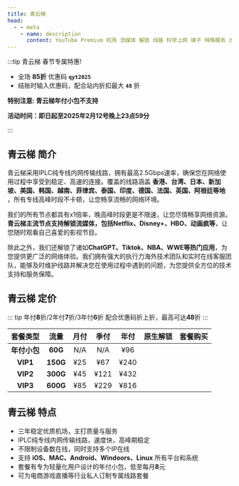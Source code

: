 ```yaml
---
title: 青云梯
head:
  - - meta
    - name: description
      content: YouTube Premium 机场 流媒体 解锁 线路 科学上网 梯子 特殊服务 出国服务 奈飞 Netflix 迪士尼 YouTube 油管 hulu FlyingBird 青云梯 HBO Max Spotify 奈飞小铺 银河录像局 飞兔云 青云梯
---
```


:::tip 青云梯 春节专属特惠!

- 全场 **85折** 优惠码 **`qyt2025`**
- 结账时输入优惠码，配合站内折扣最大 **`48`** 折

**特别注意: 青云梯年付小包不支持**

**活动时间：即日起至2025年2月12号晚上23点59分**

:::
<Links :items="[
{ name: '青云梯 春节专属特惠!', image:'https://i.theojs.cn/logo/qyt.webp', desc:'活动时间：即日起至2025年2月12号晚上23点59分', link: 'https://qytcc01.qingyunti.pro/register?aff=jjgD79Jd' },
]" />

## 青云梯 简介 <Pill style="font-size:1rem;" name="青云梯官网" link="https://qytcc01.qingyunti.pro/register?aff=jjgD79Jd" image="https://i.theojs.cn/logo/qyt.webp" />

青云梯采用IPLC纯专线内网传输线路，拥有最高2.5Gbps速率，确保您在网络使用过程中享受到稳定、高速的连接。覆盖的线路涵盖 **香港、台湾、日本、新加坡、美国、韩国、越南、菲律宾、泰国、印度、德国、法国、英国、阿根廷等地** ，所有专线高峰时段不卡顿，让您畅享流畅的网络环境。

我们的所有节点都具有x1倍率，晚高峰时段更是不限速，让您尽情畅享网络资源。**青云梯主流节点支持解锁流媒体，包括Netflix、Disney+、HBO、动画疯等**，让您随时观看自己喜爱的影视节目。

除此之外，我们还解锁了诸如**ChatGPT、Tiktok、NBA、WWE等热门应用**，为您提供更广泛的网络体验。我们拥有强大的执行力海外技术团队和实时在线客服团队，能够及时维护线路并解决您在使用过程中遇到的问题，为您提供全方位的技术支持和服务保障。

## 青云梯 定价

::: tip
年付**8**折/2年付**7**折/3年付**6**折 配合优惠码折上折，最高可达**48**折
:::

|   套餐类型   |   流量   | 月付 | 季付 | 年付 |                                              原生解锁                                               |                                     套餐购买                                     |
| :----------: | :------: | :--: | :--: | :--: | :-------------------------------------------------------------------------------------------------: | :------------------------------------------------------------------------------: |
| **年付小包** | **60G**  | N/A  | N/A  | ¥96  | <iconify-icon icon="fa:check-square" style="color: var(--vp-c-green-1)" alt="check"></iconify-icon> | [<Badge text="立即购买" />](https://qytcc01.qingyunti.pro/register?aff=jjgD79Jd) |
|   **VIP1**   | **150G** | ¥25  | ¥67  | ¥240 | <iconify-icon icon="fa:check-square" style="color: var(--vp-c-green-1)" alt="check"></iconify-icon> | [<Badge text="立即购买" />](https://qytcc01.qingyunti.pro/register?aff=jjgD79Jd) |
|   **VIP2**   | **300G** | ¥45  | ¥121 | ¥432 | <iconify-icon icon="fa:check-square" style="color: var(--vp-c-green-1)" alt="check"></iconify-icon> | [<Badge text="立即购买" />](https://qytcc01.qingyunti.pro/register?aff=jjgD79Jd) |
|   **VIP3**   | **600G** | ¥85  | ¥229 | ¥816 | <iconify-icon icon="fa:check-square" style="color: var(--vp-c-green-1)" alt="check"></iconify-icon> | [<Badge text="立即购买" />](https://qytcc01.qingyunti.pro/register?aff=jjgD79Jd) |

## 青云梯 特点

- 三年稳定优质机场，主打质量与服务
- IPLC纯专线内网传输线路，速度快，高峰期稳定
- 不限制设备数在线，同时支持多个IP在线
- 支持 **iOS、MAC、Android、Windoors、Linux** 所有平台和系统
- 套餐有专为轻量化用户设计的年付小包，低至每月**8**元
- 可为电商游戏直播等行业私人订制专属线路套餐

